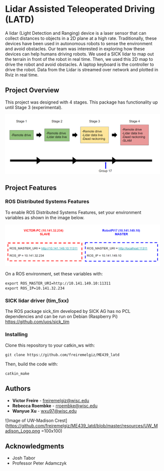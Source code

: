 # Lidar Assisted Teleoperated Driving (LATD)

A lidar (Light Detection and Ranging) device is a laser sensor that can collect distances to objects in a 2D plane at a high rate. Traditionally, these devices have been used in autonomous robots to sense the environment and avoid obstacles. Our team was interested in exploring how these devices can help humans driving robots. We used a SICK lidar to map out the terrain in front of the robot in real time.  Then, we used this 2D map to drive the robot and avoid obstacles. A laptop keyboard is the controller to drive the robot. Data from the Lidar is streamed over network and plotted in Rviz in real time.

## Project Overview

This project was designed with 4 stages. This package has functionality up until Stage 3 (experimental).

![Image of LATD STAGES](https://github.com/freiremelgiz/ME439_latd/blob/master/resources/Stages.PNG)


## Project Features
### ROS Distributed Systems Features

To enable ROS Distributed Systems Features, set your environment variables as shown in the image below.

![Image of ROS DIST SYS](https://github.com/freiremelgiz/ME439_latd/blob/master/resources/ROSDistSys.PNG)


On a ROS environment, set these variables with:
```
export ROS_MASTER_URI=http://10.141.149.10:11311
export ROS_IP=10.141.32.234
```


### SICK lidar driver (tim_5xx)

The ROS package sick_tim developed by SICK AG has no PCL dependencies and can be run on Debian (Raspberry Pi)
https://github.com/uos/sick_tim


### Installing

Clone this repository to your catkin_ws with:
```
git clone https://github.com/freiremelgiz/ME439_latd
```
Then, build the code with:
```
catkin_make
```

## Authors

* **Victor Freire**   - <freiremelgiz@wisc.edu>
* **Rebecca Roembke** - <rroembke@wisc.edu>
* **Wanyue Xu**       - <wxu97@wisc.edu>

![Image of UW-Madison Crest](https://github.com/freiremelgiz/ME439_latd/blob/master/resources/UW_Madison_Logo.png =100x100)

## Acknowledgments

* Josh Tabor
* Professor Peter Adamczyk
